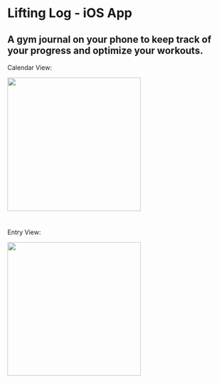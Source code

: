 # Lifting Log - iOS App

## A gym journal on your phone to keep track of your progress and optimize your workouts.

Calendar View:

<img src="https://github.com/JackOConn/Lifting-Log/assets/47901485/c1a0c8ea-7839-4919-ad46-a4d1459e00b2" width=300>

#

Entry View:

<img src="https://github.com/JackOConn/Lifting-Log/assets/47901485/4597ea1d-b5f5-4999-8892-deadf7457d9b" width=300>


